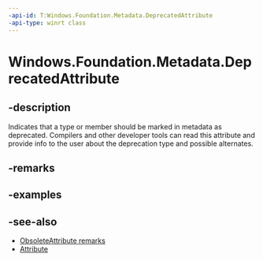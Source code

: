 ```yaml
---
-api-id: T:Windows.Foundation.Metadata.DeprecatedAttribute
-api-type: winrt class
---
```


<!-- Class syntax.
public class DeprecatedAttribute : System.Attribute
-->

# Windows.Foundation.Metadata.DeprecatedAttribute

## -description
Indicates that a type or member should be marked in metadata as deprecated. Compilers and other developer tools can read this attribute and provide info to the user about the deprecation type and possible alternates.

## -remarks

## -examples

## -see-also

- [ObsoleteAttribute remarks](/dotnet/api/system.obsoleteattribute#windows-8x-store-apps)
- [Attribute](/dotnet/api/system.attribute?view=dotnet-uwp-10.0&preserve-view=true)
